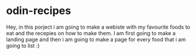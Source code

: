 # odin-recipes
Hey, in this porject i am going to make a webiste with my favourite foods to eat and the recepies on how to make them. I am first going to make a landing page and then i am going to make a page for every food that i am going to list :)
